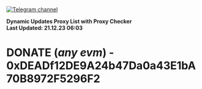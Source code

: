[![Telegram channel](https://img.shields.io/endpoint?url=https://runkit.io/damiankrawczyk/telegram-badge/branches/master?url=https://t.me/n4z4v0d)](https://t.me/n4z4v0d) 

**Dynamic Updates Proxy List with Proxy Checker**  
**Last Updated: 21.12.23 06:03**

# DONATE (_any evm_) - 0xDEADf12DE9A24b47Da0a43E1bA70B8972F5296F2
